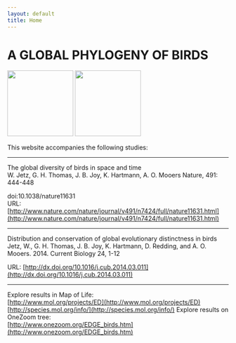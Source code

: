 ```yaml
---
layout: default
title: Home
---
```


A GLOBAL PHYLOGENY OF BIRDS
===========================

<img src="/{{ site.root }}/images/Jetz056crop.jpg" height="150px">
<img onclick="window.open('/{{ site.root }}/images/BirdTreeLarge.png')" src="/{{ site.root }}/images/BirdTreeSmall.png" height="150px">

This website accompanies the following studies:

***
The global diversity of birds in space and time  
W. Jetz,  G. H. Thomas, J. B. Joy, K. Hartmann, A. O. Mooers
Nature, 491: 444-448

doi:10.1038/nature11631  
URL:[http://www.nature.com/nature/journal/v491/n7424/full/nature11631.html](http://www.nature.com/nature/journal/v491/n7424/full/nature11631.html)
***

Distribution and conservation of global evolutionary distinctness in birds  
Jetz, W., G. H. Thomas, J. B. Joy, K. Hartmann, D. Redding, and A. O. Mooers. 2014. Current Biology 24, 1-12  

URL: [http://dx.doi.org/10.1016/j.cub.2014.03.011](http://dx.doi.org/10.1016/j.cub.2014.03.011)  
***

Explore results in Map of Life:  
[http://www.mol.org/projects/ED](http://www.mol.org/projects/ED)  
[http://species.mol.org/info/](http://species.mol.org/info/)
Explore results on OneZoom tree:  
[http://www.onezoom.org/EDGE_birds.htm](http://www.onezoom.org/EDGE_birds.htm)

